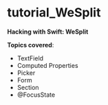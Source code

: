 # tutorial_WeSplit

**Hacking with Swift: WeSplit**

**Topics covered**:
- TextField
- Computed Properties
- Picker
- Form
- Section
- @FocusState
